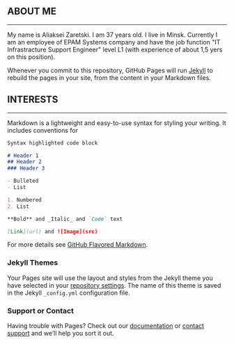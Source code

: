 ## ABOUT ME
   ________

My name is Aliaksei Zaretski. I am 37 years old. I live in Minsk. Currently I am an employee of EPAM Systems company and have the job function "IT Infrastracture Support Engineer" level L1 (with experience of about 1,5 yers on this position).

Whenever you commit to this repository, GitHub Pages will run [Jekyll](https://jekyllrb.com/) to rebuild the pages in your site, from the content in your Markdown files.

## INTERESTS
   _________
Markdown is a lightweight and easy-to-use syntax for styling your writing. It includes conventions for

```markdown
Syntax highlighted code block

# Header 1
## Header 2
### Header 3

- Bulleted
- List

1. Numbered
2. List

**Bold** and _Italic_ and `Code` text

[Link](url) and ![Image](src)
```

For more details see [GitHub Flavored Markdown](https://guides.github.com/features/mastering-markdown/).

### Jekyll Themes

Your Pages site will use the layout and styles from the Jekyll theme you have selected in your [repository settings](https://github.com/AliakseiZaretski/AliakseiZaretski.github.io/settings). The name of this theme is saved in the Jekyll `_config.yml` configuration file.

### Support or Contact

Having trouble with Pages? Check out our [documentation](https://help.github.com/categories/github-pages-basics/) or [contact support](https://github.com/contact) and we’ll help you sort it out.
